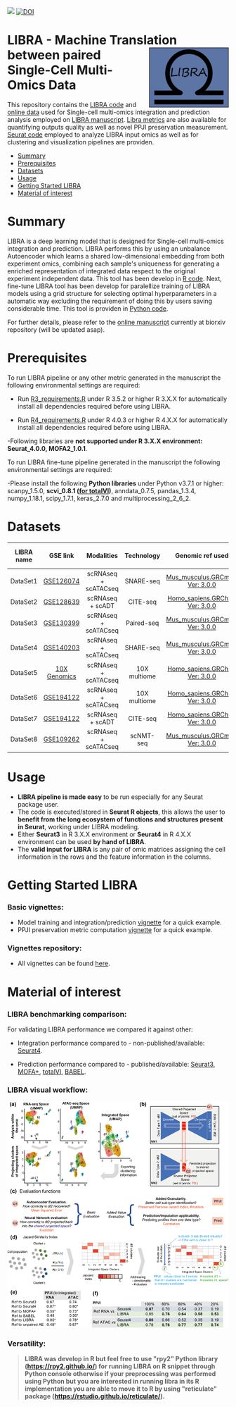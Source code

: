[![](https://img.shields.io/badge/doi-10.1101/2021.01.27.428400-red.svg)](https://doi.org/10.1101/2021.01.27.428400)
[![DOI](https://img.shields.io/badge/doi-10.6084/m9.figshare.19456094-blue.svg?style=flat&labelColor=whitesmoke&logo=data%3Aimage%2Fpng%3Bbase64%2CiVBORw0KGgoAAAANSUhEUgAAAB8AAAAfCAYAAAAfrhY5AAAJsklEQVR42qWXd1DTaRrHf%2BiB2Hdt5zhrAUKz4IKEYu9IGiGFFJJQ0gkJCAKiWFDWBRdFhCQUF3UVdeVcRQEBxUI3yY9iEnQHb3bdW1fPubnyz%2F11M7lvEHfOQee2ZOYzPyDv%2B3yf9%2Fk95YX4fx%2BltfUt08GcFEuPR4U9hDDZ%2FVngIlhb%2FSiI6InkTgLzgDcgfvtnovhH4BzoVlrbwr55QnhCtBW4QHXnFrZbPBaQoBh4%2FSYH2EnpBEtqcDMVzB93wA%2F8AFwa23XFGcc8CkT3mxz%2BfXWtq9T9IQlLIXYEuHojudb%2BCM7Hgdq8ydi%2FAHiBXyY%2BLjwFlAEnS6Jnar%2FvnQVhvdzasad0eKvWZKe8hvDB2ofLZ%2FZEcWsh%2BhyIuyO5Bxs2iZIE4nRv7NWAb0EO8AC%2FWPxjYAWuOEX2MSXZVgPxzmRL3xKz3ScGpx6p6QnOx4mDIFqO0w6Q4fEhO5IzwxlSwyD2FYHzwAW%2BAZ4fEsf74gCumykwNHskLM7taQxLYjjIyy8MUtraGhTWdkfhkFJqtvuVl%2F9l2ZquDfEyrH8B0W06nnpH3JtIyRGpH1iJ6SfxDIHjRXHJmdQjLpfHeN54gnfFx4W9QRnovx%2FN20aXZeTD2J84hn3%2BqoF2Tqr14VqTPUCIcP%2B5%2Fly4qC%2BUL3sYxSvNj1NwsVYPsWdMUfomsdkYm3Tj0nbV0N1wRKwFe1MgKACDIBdMAhPE%2FwicwNWxll8Ag40w%2BFfhibJkGHmutjYeQ8gVlaN%2BjO51nDysa9TwNUFMqaGbKdRJZFfOJSp6mkRKsv0rRIpEVWjAvyFkxNOEpwvcAVPfEe%2Bl8ojeNTx3nXLBcWRrYGxSRjDEk0VlpxYrbe1ZmaQ5xuT0u3r%2B2qe5j0J5uytiZPGsRL2Jm32AldpxPUNJ3jmmsN4x62z1cXrbedXBQf2yvIFCeZrtyicZZG2U2nrrBJzYorI2EXLrvTfCSB43s41PKEvbZDEfQby6L4JTj%2FfIwam%2B4%2BwucBu%2BDgNK05Nle1rSt9HvR%2FKPC4U6LTfvUIaip1mjIa8fPzykii23h2eanT57zQ7fsyYH5QjywwlooAUcAdOh5QumgTHx6aAO7%2FL52eaQNEShrxfhL6albEDmfhGflrsT4tps8gTHNOJbeDeBlt0WJWDHSgxs6cW6lQqyg1FpD5ZVDfhn1HYFF1y4Eiaqa18pQf3zzYMBhcanlBjYfgWNayAf%2FASOgklu8bmgD7hADrk4cRlOL7NSOewEcbqSmaivT33QuFdHXj5sdvjlN5yMDrAECmdgDWG2L8P%2BAKLs9ZLZ7dJda%2BB4Xl84t7QvnKfvpXJv9obz2KgK8dXyqISyV0sXGZ0U47hOA%2FAiigbEMECJxC9aoKp86re5O5prxOlHkcksutSQJzxZRlPZmrOKhsQBF5zEZKybUC0vVjG8PqOnhOq46qyDTDnj5gZBriWCk4DvXrudQnXQmnXblebhAC2cCB6zIbM4PYgGl0elPSgIf3iFEA21aLdHYLHUQuVkpgi02SxFdrG862Y8ymYGMvXDzUmiX8DS5vKZyZlGmsSgQqfLub5RyLNS4zfDiZc9Edzh%2FtCE%2BX8j9k%2FqWB071rcZyMImne1SLkL4GRw4UPHMV3jjwEYpPG5uW5fAEot0aTSJnsGAwHJi2nvF1Y5OIqWziVCQd5NT7t6Q8guOSpgS%2Fa1dSRn8JGGaCD3BPXDyQRG4Bqhu8XrgAp0yy8DMSvvyVXDgJcJTcr1wQ2BvFKf65jqhvmxXUuDpGBlRvV36XvGjQzLi8KAKT2lYOnmxQPGorURSV0NhyTIuIyqOmKTMhQ%2BieEsgOgpc4KBbfDM4B3SIgFljvfHF6cef7qpyLBXAiQcXvg5l3Iunp%2FWv4dH6qFziO%2BL9PbrimQ9RY6MQphEfGUpOmma7KkGzuS8sPUFnCtIYcKCaI9EXo4HlQLgGrBjbiK5EqMj2AKWt9QWcIFMtnVvQVDQV9lXJJqdPVtUQpbh6gCI2Ov1nvZts7yYdsnvRgxiWFOtNJcOMVLn1vgptVi6qrNiFOfEjHCDB3J%2BHDLqUB77YgQGwX%2Fb1eYna3hGKdlqJKIyiE4nSbV8VFgxmxR4b5mVkkeUhMgs5YTi4ja2XZ009xJRHdkfwMi%2BfocaancuO7h%2FMlcLOa0V%2FSw6Dq47CumRQAKhgbOP8t%2BMTjuxjJGhXCY6XpmDDFqWlVYbQ1aDJ5Cptdw4oLbf3Ck%2BdWkVP0LpH7s9XLPXI%2FQX8ws%2Bj2In63IcRvOOo%2BTTjiN%2BlssfRsanW%2B3REVKoavBOAPTXABW4AL7e4NygHdpAKBscmlDh9Jysp4wxbnUNna3L3xBvyE1jyrGIkUHaqQMuxhHElV6oj1picvgL1QEuS5PyZTEaivqh5vUCKJqOuIgPFGESns8kyFk7%2FDxyima3cYxi%2FYOQCj%2F%2B9Ms2Ll%2Bhn4FmKnl7JkGXQGDKDAz9rUGL1TIlBpuJr9Be2JjK6qPzyDg495UxXYF7JY1qKimw9jWjF0iV6DRIqE%2B%2FeWG0J2ofmZTk0mLYVd4GLiFCOoKR0Cg727tWq981InYynvCuKW43aXgEjofVbxIqrm0VL76zlH3gQzWP3R3Bv9oXxclrlO7VVtgBRpSP4hMFWJ8BrUSBCJXC07l40X4jWuvtc42ofNCxtlX2JH6bdeojXgTh5TxOBKEyY5wvBE%2BACh8BtOPNPkApjoxi5h%2B%2FFMQQNpWvZaMH7MKFu5Ax8HoCQdmGkJrtnOiLHwD3uS5y8%2F2xTSDrE%2F4PT1yqtt6vGe8ldMBVMEPd6KwqiYECHDlfbvzphcWP%2BJiZuL5swoWQYlS%2Br7Yu5mNUiGD2retxBi9fl6RDGn4Ti9B1oyYy%2BMP5G87D%2FCpRlvdnuy0PY6RC8BzTA40NXqckQ9TaOUDywkYsudxJzPgyDoAWn%2BB6nEFbaVxxC6UXjJiuDkW9TWq7uRBOJocky9iMfUhGpv%2FdQuVVIuGjYqACbXf8aa%2BPeYNIHZsM7l4s5gAQuUAzRUoT51hnH3EWofXf2vkD5HJJ33vwE%2FaEWp36GHr6GpMaH4AAPuqM5eabH%2FhfG9zcCz4nN6cPinuAw6IHwtvyB%2FdO1toZciBaPh25U0ducR2PI3Zl7mokyLWKkSnEDOg1x5fCsJE9EKhH7HwFNhWMGMS7%2BqxyYsbHHRUDUH4I%2FAheQY7wujJNnFUH4KdCju83riuQeHU9WEqNzjsJFuF%2FdTDAZ%2FK7%2F1WaAU%2BAWymT59pVMT4g2AxcwNa0XEBDdBDpAPvgDIH73R25teeuAF5ime2Ul0OUIiG4GpSAEJeYW9wDTf43wfwHgHLKJoPznkwAAAABJRU5ErkJggg%3D%3D)](http://dx.doi.org/10.6084/m9.figshare.19456094)

LIBRA - Machine Translation between paired <img src="gaf/figures/LIBRA_icon_2.png" width="181px" align="right" />  
Single-Cell Multi-Omics Data 
===========
This repository contains the [LIBRA code](https://github.com/TranslationalBioinformaticsUnit/LIBRA/blob/main/R/LIBRA_code/) and [online data](https://github.com/TranslationalBioinformaticsUnit/LIBRA/blob/main/data/) used for Single-cell multi-omics integration and prediction analysis employed on [LIBRA manuscript](https://www.biorxiv.org/content/10.1101/2021.01.27.428400v1). [Libra metrics](https://github.com/TranslationalBioinformaticsUnit/LIBRA/blob/main/R/LIBRA_code/) are also available for quantifying outputs quality as well as novel PPJI preservation measurement. [Seurat code](https://github.com/TranslationalBioinformaticsUnit/LIBRA/blob/main/R/Seurat_code/) employed to analyze LIBRA input omics as well as for clustering and visualization pipelines are providen.

- [Summary](#summary)
- [Prerequisites](#prerequisites)
- [Datasets](#datasets)
- [Usage](#usage)
- [Getting Started LIBRA](#getting-started-libra)
- [Material of interest](#material-of-interest)

# Summary
LIBRA is a deep learning model that is designed for Single-cell multi-omics integration and prediction. LIBRA performs this by using an unbalance Autoencoder which learns a shared low-dimensional embedding from both experiment omics, combining each sample's uniqueness for generating a enriched representation of integrated data respect to the original experiment independent data. This tool has been develop in [R code](https://github.com/TranslationalBioinformaticsUnit/LIBRA/blob/main/R/LIBRA_code/). Next, fine-tune LIBRA tool has been develop for paralellize training of LIBRA models using a grid structure for selecting optimal hyperparameters in a automatic way excluding the requirement of doing this by users saving considerable time. This tool is providen in [Python code](https://github.com/TranslationalBioinformaticsUnit/LIBRA/blob/main/Python/LIBRA_fine_tune_code/).

For further details, please refer to the [online manuscript](https://www.biorxiv.org/content/10.1101/2021.01.27.428400v1) currently at biorxiv repository (will be updated asap).

# Prerequisites
 
To run LIBRA pipeline or any other metric generated in the manuscript the following environmental settings are required:

- Run [R3_requirements.R](https://github.com/TranslationalBioinformaticsUnit/LIBRA/blob/main/gaf/files/R3_requirements.R) under R 3.5.2 or higher R 3.X.X for automatically install all dependencies required before using LIBRA.

- Run [R4_requirements.R](https://github.com/TranslationalBioinformaticsUnit/LIBRA/blob/main/gaf/files/R4_requirements.R) under R 4.0.3 or higher R 4.X.X for automatically install all dependencies required before using LIBRA.

-Following libraries are **not supported under R 3.X.X environment: Seurat_4.0.0, MOFA2_1.0.1**.  

To run LIBRA fine-tune pipeline generated in the manuscript the following environmental settings are required:

-Please install the following **Python libraries** under Python v3.7.1 or higher: scanpy_1.5.0, **scvi_0.8.1 ([for totalVI](https://docs.scvi-tools.org/en/stable/installation.html))**, anndata_0.7.5, pandas_1.3.4, numpy_1.18.1, scipy_1.7.1, keras_2.7.0 and multiprocessing_2_6_2.

# Datasets    
| LIBRA name | GSE link | Modalities | Technology | Genomic ref used | Download sparse matrix |
|    :---:    |    :---:    |    :---:    |    :---:    |    :---:    |    :---:    |
| DataSet1 | [GSE126074](https://www.ncbi.nlm.nih.gov/geo/query/acc.cgi?acc=GSE126074) | scRNAseq + scATACseq | SNARE-seq | [Mus_musculus.GRCm38 Ver: 3.0.0](https://support.10xgenomics.com/single-cell-gene-expression/software/release-notes/build#) | [RNA](https://figshare.com/s/c9b87f4ac1d1c030e128) and [ATAC](https://figshare.com/s/9ff9ea93a2108478bb36) |
| DataSet2 | [GSE128639](https://www.ncbi.nlm.nih.gov/geo/query/acc.cgi) | scRNAseq + scADT | CITE-seq | [Homo_sapiens.GRCh38 Ver: 3.0.0](https://support.10xgenomics.com/single-cell-gene-expression/software/release-notes/build#) | [RNA](https://figshare.com/s/5f5cfa6fda4ae3512c0d) and [ADT](https://figshare.com/s/5e34cd80455398855ad8) |
| DataSet3 | [GSE130399](https://www.ncbi.nlm.nih.gov/geo/query/acc.cgi) | scRNAseq + scATACseq | Paired-seq | [Mus_musculus.GRCm38 Ver: 3.0.0](https://support.10xgenomics.com/single-cell-gene-expression/software/release-notes/build#) | [RNA](https://figshare.com/s/a1f4a5ef0735d1b4167d) and [ATAC](https://figshare.com/s/80d9b9d84ada526668a6) |
| DataSet4 | [GSE140203](https://www.ncbi.nlm.nih.gov/geo/query/acc.cgi) | scRNAseq + scATACseq | SHARE-seq | [Mus_musculus.GRCm38 Ver: 3.0.0](https://support.10xgenomics.com/single-cell-gene-expression/software/release-notes/build#) | [RNA](https://figshare.com/s/71312a335649b04972b8) and [ATAC](https://figshare.com/s/0b581450cd6e1f8fb64c) |
| DataSet5 | [10X Genomics](https://support.10xgenomics.com/single-cell-multiome-atac-gex/datasets/1.0.0/pbmc_granulocyte_sorted_10k) | scRNAseq + scATACseq | 10X multiome | [Homo_sapiens.GRCh38 Ver: 3.0.0](https://support.10xgenomics.com/single-cell-gene-expression/software/release-notes/build#) | [RNA](https://figshare.com/s/90b237227f0cc07d075d) and [ATAC](https://figshare.com/s/4086bce6032f6a206a13) |
| DataSet6 | [GSE194122](https://www.ncbi.nlm.nih.gov/geo/query/acc.cgi) | scRNAseq + scATACseq | 10X multiome | [Homo_sapiens.GRCh38 Ver: 3.0.0](https://support.10xgenomics.com/single-cell-gene-expression/software/release-notes/build#) | [RNA](https://figshare.com/s/134562c3ec74a3a50c84) and [ATAC](https://figshare.com/s/378a630ec9c6ddadf4f5) |
| DataSet7 | [GSE194122](https://www.ncbi.nlm.nih.gov/geo/query/acc.cgi) | scRNAseq + scADT | CITE-seq | [Homo_sapiens.GRCh38 Ver: 3.0.0](https://support.10xgenomics.com/single-cell-gene-expression/software/release-notes/build#) | [RNA](https://figshare.com/s/41bdbfe7479e9729c800) and [ADT](https://figshare.com/s/975cd8a5bbc57c8d2c8c) |
| DataSet8 | [GSE109262](https://www.ncbi.nlm.nih.gov/geo/query/acc.cgi) | scRNAseq + scATACseq | scNMT-seq | [Mus_musculus.GRCm38 Ver: 3.0.0](https://support.10xgenomics.com/single-cell-gene-expression/software/release-notes/build#) | [RNA](https://figshare.com/s/4a158e6d243bcd45a171) and [ATAC](https://figshare.com/s/f13136b52f3b387d1a66) |

# Usage

- **LIBRA pipeline is made easy** to be run especially for any Seurat package user. 
- The code is executed/stored in **Seurat R objects**, this allows the user to **benefit from the long ecosystem of functions and structures present in Seurat**, working under LIBRA modeling. 
- Either **Seurat3** in R 3.X.X environment or **Seurat4** in R 4.X.X environment can be used **by hand of LIBRA**.
- The **valid input for LIBRA** is any pair of omic matrices assigning the cell information in the rows and the feature information in the columns.

# Getting Started LIBRA

### Basic vignettes:
- Model training and integration/prediction [vignette](https://github.com/TranslationalBioinformaticsUnit/LIBRA/blob/main/vignettes/Jupyter_notebook/LIBRA_main_pipeline_v1.0.1.ipynb) for a quick example. 
- PPJI preservation metric computation [vignette](https://github.com/TranslationalBioinformaticsUnit/LIBRA/blob/main/vignettes/Jupyter_notebook/LIBRA_ppji_metric_v1.0.1.ipynb) for a quick example. 

### Vignettes repository:
- All vignettes can be found [here](https://github.com/TranslationalBioinformaticsUnit/LIBRA/blob/main/vignettes/).

# Material of interest

### LIBRA benchmarking comparison:
For validating LIBRA performance we compared it against other:

- Integration performance compared to - non-published/available: [Seurat4](https://github.com/satijalab/seurat).

- Prediction performance compared to - published/available: [Seurat3](https://satijalab.org/seurat/articles/integration_mapping.html), [MOFA+](https://biofam.github.io/MOFA2/index.html), [totalVI](https://github.com/YosefLab/scvi-tools), [BABEL](https://github.com/wukevin/babel).

### LIBRA visual workflow:
![workflow.png](https://github.com/TranslationalBioinformaticsUnit/LIBRA/blob/main/gaf/figures/workflow.png)

### Versatility:
> **LIBRA was develop in R but feel free to use "rpy2" Python library (https://rpy2.github.io/) for running LIBRA on R snippet through Python console otherwise if your preprocessing was performed using Python but you are interested in running libra in its R implementation you are able to move it to R by using "reticulate" package (https://rstudio.github.io/reticulate/).**
